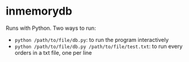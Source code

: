# inmemorydb

Runs with Python.
Two ways to run:
- `python /path/to/file/db.py`: to run the program interactively
- `python /path/to/file/db.py /path/to/file/test.txt`: to run every orders in a txt file, one per line
